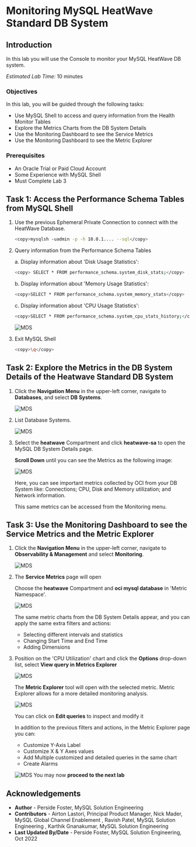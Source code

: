 # Monitoring MySQL HeatWave Standard DB System

## Introduction

In  this lab you will use the Console to monitor your MySQL HeatWave DB system.

_Estimated Lab Time:_ 10 minutes

### Objectives

In this lab, you will be guided through the following tasks:

- Use MySQL Shell to access and query information from the Health Monitor Tables
- Explore the Metrics Charts from the DB System Details
- Use the Monitoring Dashboard to see the Service Metrics
- Use the Monitoring Dashboard to see the Metric Explorer

### Prerequisites

- An Oracle Trial or Paid Cloud Account
- Some Experience with MySQL Shell
- Must Complete Lab 3

## Task 1: Access the Performance Schema Tables from MySQL Shell

1. Use the previous Ephemeral Private Connection to connect with the HeatWave Database.

    ```bash
    <copy>mysqlsh -uadmin -p -h 10.0.1.... --sql</copy>
    ```

2. Query information from the Performance Schema Tables

   a. Display information about 'Disk Usage Statistics':

      ```bash
      <copy> SELECT * FROM performance_schema.system_disk_stats;</copy>
      ```

   b. Display information about 'Memory Usage Statistics':

      ```bash
      <copy>SELECT * FROM performance_schema.system_memory_stats</copy>
      ```

   c. Display information about 'CPU Usage Statistics':

      ```bash
      <copy>SELECT * FROM performance_schema.system_cpu_stats_history;</copy>
      ```

   ![MDS](./images/performance-schema-tables.png " Performance schema tables queries ")

3. Exit MySQL Shell

      ```bash
      <copy>\q</copy>
      ```

## Task 2: Explore the Metrics in the DB System Details of the Heatwave Standard DB System


1. Click the **Navigation Menu** in the upper-left corner, navigate to **Databases**, and select **DB Systems**.

   ![MDS](https://oracle-livelabs.github.io/common/images/console/database-dbsys.png " ")

2. List Database Systems.

   ![MDS](./images/dbsystems-heatwave-list.png " DB Systems, heatwave compartment list ")

3. Select the **heatwave** Compartment and click **heatwave-sa** to open the MySQL DB System Details page.

   **Scroll Down** until you can see  the Metrics as the following image:

   ![MDS](./images/db-metrics-01.png " DB Systems, metrics overview ")

   Here, you can see important metrics collected by OCI from your DB System like: Connections; CPU, Disk and Memory utilization; and Network information.

   This same metrics can be accessed from the Monitoring menu. 

## Task 3: Use the Monitoring Dashboard to see the Service Metrics and the Metric Explorer


1. Click the **Navigation Menu** in the upper-left corner, navigate to **Observability & Management** and select **Monitoring**.

    ![MDS](./images/monitoring-dashboard.png " Observability & Management, Monitoring ")

2. The **Service Metrics** page will open

   Choose the **heatwave** Compartment and **oci mysql database** in 'Metric Namespace'.

   ![MDS](./images/service-metrics-db.png " Monitoring Service Metrics ")

   The same metric charts from the DB System Details appear, and you can apply the same extra filters and actions: 
      
      - Selecting different intervals and statistics
      - Changing Start Time and End Time
      - Adding Dimensions

3. Position on the 'CPU Utilization' chart and click the **Options** drop-down list, select **View query in Metrics Explorer**

   ![MDS](./images/metrics-dropdown-explorer.png " Metric options, Metric Explorer ")

   The **Metric Explorer** tool will open with the selected metric. Metric Explorer allows for a more detailed monitoring analysis.

   ![MDS](./images/metric-explorer.png " Metric Explorer, CPU utilization")

   You can click on **Edit queries** to inspect and modify it

   In addition to the previous filters and actions, in the Metric Explorer page you can:

      - Customize Y-Axis Label
      - Customize X & Y Axes values
      - Add Multiple customized and detailed queries in the same chart
      - Create Alarms
   
   ![MDS](./images/metric-explorer-memory-cpu.png " Metric Explorer, Memory and CPU utilization, 5min MAX")
You may now **proceed to the next lab**

## Acknowledgements

- **Author** - Perside Foster, MySQL Solution Engineering
- **Contributors** - Airton Lastori, Principal Product Manager, Nick Mader, MySQL Global Channel Enablement , Ravish Patel, MySQL Solution Engineering , Karthik Gnanakumar, MySQL Solution Engineering 
- **Last Updated By/Date** - Perside Foster, MySQL Solution Engineering, Oct 2022